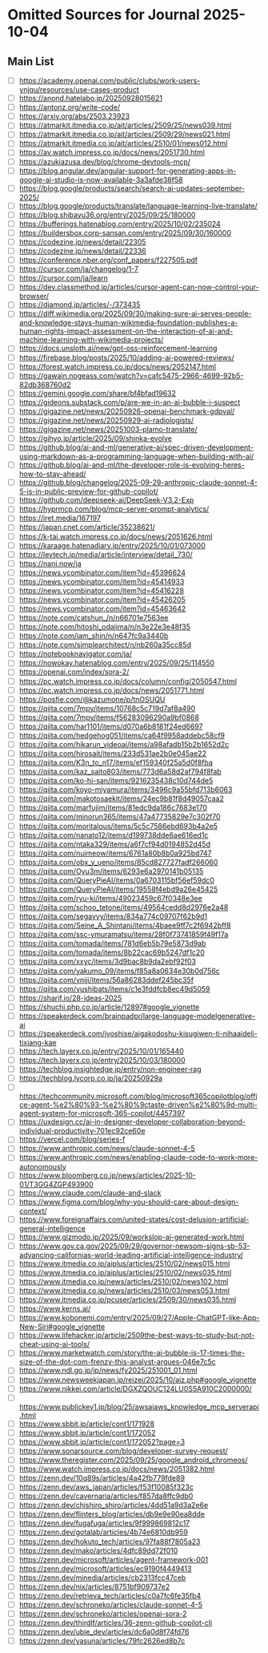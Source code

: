# Omitted Sources for Journal 2025-10-04

## Main List

- [ ] https://academy.openai.com/public/clubs/work-users-ynjqu/resources/use-cases-product
- [ ] https://anond.hatelabo.jp/20250928015621
- [ ] https://antonz.org/write-code/
- [ ] https://arxiv.org/abs/2503.23923
- [ ] https://atmarkit.itmedia.co.jp/ait/articles/2509/25/news039.html
- [ ] https://atmarkit.itmedia.co.jp/ait/articles/2509/29/news021.html
- [ ] https://atmarkit.itmedia.co.jp/ait/articles/2510/01/news012.html
- [ ] https://av.watch.impress.co.jp/docs/news/2051730.html
- [ ] https://azukiazusa.dev/blog/chrome-devtools-mcp/
- [ ] https://blog.angular.dev/angular-support-for-generating-apps-in-google-ai-studio-is-now-available-3a3afde38f58
- [ ] https://blog.google/products/search/search-ai-updates-september-2025/
- [ ] https://blog.google/products/translate/language-learning-live-translate/
- [ ] https://blog.shibayu36.org/entry/2025/09/25/180000
- [ ] https://bufferings.hatenablog.com/entry/2025/10/02/235024
- [ ] https://buildersbox.corp-sansan.com/entry/2025/09/30/160000
- [ ] https://codezine.jp/news/detail/22305
- [ ] https://codezine.jp/news/detail/22336
- [ ] https://conference.nber.org/conf_papers/f227505.pdf
- [ ] https://cursor.com/ja/changelog/1-7
- [ ] https://cursor.com/ja/learn
- [ ] https://dev.classmethod.jp/articles/cursor-agent-can-now-control-your-browser/
- [ ] https://diamond.jp/articles/-/373435
- [ ] https://diff.wikimedia.org/2025/09/30/making-sure-ai-serves-people-and-knowledge-stays-human-wikimedia-foundation-publishes-a-human-rights-impact-assessment-on-the-interaction-of-ai-and-machine-learning-with-wikimedia-projects/
- [ ] https://docs.unsloth.ai/new/gpt-oss-reinforcement-learning
- [ ] https://firebase.blog/posts/2025/10/adding-ai-powered-reviews/
- [ ] https://forest.watch.impress.co.jp/docs/news/2052147.html
- [ ] https://gawain.nogeass.com/watch?v=cafc5475-2966-4699-92b5-82db368760d2
- [ ] https://gemini.google.com/share/bf4bfad19632
- [ ] https://gideons.substack.com/p/are-we-in-an-ai-bubble-i-suspect
- [ ] https://gigazine.net/news/20250926-openai-benchmark-gdpval/
- [ ] https://gigazine.net/news/20250929-ai-radiologists/
- [ ] https://gigazine.net/news/20251003-plamo-translate/
- [ ] https://gihyo.jp/article/2025/09/shinka-evolve
- [ ] https://github.blog/ai-and-ml/generative-ai/spec-driven-development-using-markdown-as-a-programming-language-when-building-with-ai/
- [ ] https://github.blog/ai-and-ml/the-developer-role-is-evolving-heres-how-to-stay-ahead/
- [ ] https://github.blog/changelog/2025-09-29-anthropic-claude-sonnet-4-5-is-in-public-preview-for-github-copilot/
- [ ] https://github.com/deepseek-ai/DeepSeek-V3.2-Exp
- [ ] https://hyprmcp.com/blog/mcp-server-prompt-analytics/
- [ ] https://iret.media/167197
- [ ] https://japan.cnet.com/article/35238621/
- [ ] https://k-tai.watch.impress.co.jp/docs/news/2051626.html
- [ ] https://karaage.hatenadiary.jp/entry/2025/10/01/073000
- [ ] https://levtech.jp/media/article/interview/detail_730/
- [ ] https://nani.now/ja
- [ ] https://news.ycombinator.com/item?id=45396624
- [ ] https://news.ycombinator.com/item?id=45414933
- [ ] https://news.ycombinator.com/item?id=45416228
- [ ] https://news.ycombinator.com/item?id=45426205
- [ ] https://news.ycombinator.com/item?id=45463642
- [ ] https://note.com/catshun_/n/n66701e7563ee
- [ ] https://note.com/hitoshi_odajima/n/n3e22e3e48f35
- [ ] https://note.com/iam_shin/n/n647fc9a3440b
- [ ] https://note.com/simplearchitect/n/nb260a35cc85d
- [ ] https://notebooknavigator.com/ja/
- [ ] https://nowokay.hatenablog.com/entry/2025/09/25/114550
- [ ] https://openai.com/index/sora-2/
- [ ] https://pc.watch.impress.co.jp/docs/column/config/2050547.html
- [ ] https://pc.watch.impress.co.jp/docs/news/2051771.html
- [ ] https://posfie.com/@kazumone/p/tnOSUQU
- [ ] https://qiita.com/7mpy/items/10768c5c719d7af8a490
- [ ] https://qiita.com/7mpy/items/f56283096290a9bf0868
- [ ] https://qiita.com/har1101/items/d070a6b8181f24ed6697
- [ ] https://qiita.com/hedgehog051/items/ca64f9958addebc58cf9
- [ ] https://qiita.com/hikarun_videoai/items/a98afadb15b2b1652d2c
- [ ] https://qiita.com/hirosait/items/233d531ae2b0e045ae22
- [ ] https://qiita.com/K3n_to_n17/items/ef159340f25a5d0f8fba
- [ ] https://qiita.com/kaz_saito803/items/773d6a58d2af794f8fab
- [ ] https://qiita.com/ko-hi-san/items/9216235438c10d744de5
- [ ] https://qiita.com/koyo-miyamura/items/3496c9a55bfd713b6063
- [ ] https://qiita.com/makotosaekit/items/24ec9b81f8d49057caa2
- [ ] https://qiita.com/marfujim/items/81edc9da186c7683e170
- [ ] https://qiita.com/minorun365/items/47a47735829e7c302f70
- [ ] https://qiita.com/moritalous/items/5c5c7586ebd693b4a2e5
- [ ] https://qiita.com/nanato12/items/d199738dde6ae616ed1c
- [ ] https://qiita.com/ntaka329/items/a6f7cf94d0194852d45d
- [ ] https://qiita.com/nuimeow/items/6761a80b8b0a925bd747
- [ ] https://qiita.com/obx_y_ueno/items/85cd827727fadf266060
- [ ] https://qiita.com/Oyu3m/items/6293e6a2970141b05135
- [ ] https://qiita.com/QueryPieAI/items/0a6703115bf56ef59dc0
- [ ] https://qiita.com/QueryPieAI/items/19558f4ebd9a26e45425
- [ ] https://qiita.com/ryu-ki/items/49023459c67f0348e3ee
- [ ] https://qiita.com/schoo_tetone/items/49564cedd8d2976e2a48
- [ ] https://qiita.com/segavvy/items/834a774c09707f62b9d1
- [ ] https://qiita.com/Seine_A_Shintani/items/4baee9ff7c2f6942bff8
- [ ] https://qiita.com/ssc-ymuramatsu/items/28f0f73741859f49f17a
- [ ] https://qiita.com/tomada/items/781d6eb5b79e5873d9ab
- [ ] https://qiita.com/tomada/items/8b22cac69b5247df1c20
- [ ] https://qiita.com/xxyc/items/3d9bac8b9da2ebf92f03
- [ ] https://qiita.com/yakumo_09/items/f85a8a0634e30b0d756c
- [ ] https://qiita.com/yniji/items/56a86283ddef245bc35f
- [ ] https://qiita.com/yushibats/items/c1e3fddfcb8ec49d5059
- [ ] https://sharif.io/28-ideas-2025
- [ ] https://shuchi.php.co.jp/article/12897#google_vignette
- [ ] https://speakerdeck.com/brainpadpr/large-language-modelgenerative-ai
- [ ] https://speakerdeck.com/jyoshise/aigakodoshu-kisugiwen-ti-nihaaideli-tixiang-kae
- [ ] https://tech.layerx.co.jp/entry/2025/10/01/165440
- [ ] https://tech.layerx.co.jp/entry/2025/10/03/180000
- [ ] https://techblog.insightedge.jp/entry/non-engineer-rag
- [ ] https://techblog.lycorp.co.jp/ja/20250929a
- [ ] https://techcommunity.microsoft.com/blog/microsoft365copilotblog/office-agent-%e2%80%93-%e2%80%9ctaste-driven%e2%80%9d-multi-agent-system-for-microsoft-365-copilot/4457397
- [ ] https://uxdesign.cc/ai-in-designer-developer-collaboration-beyond-individual-productivity-701ec92ce60e
- [ ] https://vercel.com/blog/series-f
- [ ] https://www.anthropic.com/news/claude-sonnet-4-5
- [ ] https://www.anthropic.com/news/enabling-claude-code-to-work-more-autonomously
- [ ] https://www.bloomberg.co.jp/news/articles/2025-10-01/T3GG4ZGP493900
- [ ] https://www.claude.com/claude-and-slack
- [ ] https://www.figma.com/blog/why-you-should-care-about-design-context/
- [ ] https://www.foreignaffairs.com/united-states/cost-delusion-artificial-general-intelligence
- [ ] https://www.gizmodo.jp/2025/09/workslop-ai-generated-work.html
- [ ] https://www.gov.ca.gov/2025/09/29/governor-newsom-signs-sb-53-advancing-californias-world-leading-artificial-intelligence-industry/
- [ ] https://www.itmedia.co.jp/aiplus/articles/2510/02/news015.html
- [ ] https://www.itmedia.co.jp/aiplus/articles/2510/02/news035.html
- [ ] https://www.itmedia.co.jp/news/articles/2510/02/news102.html
- [ ] https://www.itmedia.co.jp/news/articles/2510/03/news053.html
- [ ] https://www.itmedia.co.jp/pcuser/articles/2509/30/news035.html
- [ ] https://www.kerns.ai/
- [ ] https://www.kobonemi.com/entry/2025/09/27/Apple-ChatGPT-like-App-New-Siri#google_vignette
- [ ] https://www.lifehacker.jp/article/2509the-best-ways-to-study-but-not-cheat-using-ai-tools/
- [ ] https://www.marketwatch.com/story/the-ai-bubble-is-17-times-the-size-of-the-dot-com-frenzy-this-analyst-argues-046e7c5c
- [ ] https://www.ndl.go.jp/jp/news/fy2025/251001_01.html
- [ ] https://www.newsweekjapan.jp/reizei/2025/10/aiz.php#google_vignette
- [ ] https://www.nikkei.com/article/DGXZQOUC124LU0S5A910C2000000/
- [ ] https://www.publickey1.jp/blog/25/awsaiaws_knowledge_mcp_serverapi.html
- [ ] https://www.sbbit.jp/article/cont1/171928
- [ ] https://www.sbbit.jp/article/cont1/172052
- [ ] https://www.sbbit.jp/article/cont1/172052?page=3
- [ ] https://www.sonarsource.com/blog/developer-survey-request/
- [ ] https://www.theregister.com/2025/09/25/google_android_chromeos/
- [ ] https://www.watch.impress.co.jp/docs/news/2051382.html
- [ ] https://zenn.dev/10q89s/articles/4a42fb779fde89
- [ ] https://zenn.dev/aws_japan/articles/f53f10085f323c
- [ ] https://zenn.dev/cavernaria/articles/f857da8ffc9db0
- [ ] https://zenn.dev/chishiro_shiro/articles/4dd51a9d3a2e6e
- [ ] https://zenn.dev/flinters_blog/articles/db9e9e90ea8dde
- [ ] https://zenn.dev/fugafuga/articles/9f999869812c17
- [ ] https://zenn.dev/gotalab/articles/4b74e6810db959
- [ ] https://zenn.dev/hokuto_tech/articles/97fa88f7805a23
- [ ] https://zenn.dev/mako/articles/4dfc89dd72f010
- [ ] https://zenn.dev/microsoft/articles/agent-framework-001
- [ ] https://zenn.dev/microsoft/articles/ec9190f4449413
- [ ] https://zenn.dev/minedia/articles/cb2313fcc47ceb
- [ ] https://zenn.dev/nix/articles/8751bf909737e2
- [ ] https://zenn.dev/retrieva_tech/articles/c0a7fc6fe35fb4
- [ ] https://zenn.dev/schroneko/articles/claude-sonnet-4-5
- [ ] https://zenn.dev/schroneko/articles/openai-sora-2
- [ ] https://zenn.dev/thirdlf/articles/36-zenn-github-copilot-cli
- [ ] https://zenn.dev/ubie_dev/articles/dc6a0d8f74fd76
- [ ] https://zenn.dev/yasuna/articles/79fc2626ed8b7c
